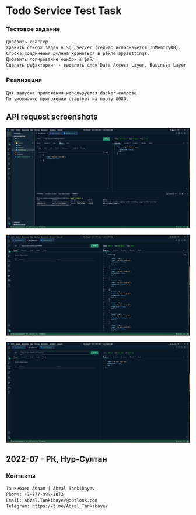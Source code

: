 # Todo Service Test Task

### Тестовое задание

    Добавить сваггер
    Хранить список задач в SQL Server (сейчас используется InMemoryDB). Строка соединения должна храниться в файле appsettings.
    Добавить логирование ошибок в файл
    Сделать рефакторинг - выделить слои Data Access Layer, Business Layer

### Реализация

    Для запуска приложения используется docker-compose.
    По умолчанию приложение стартует на порту 8080.

## API request screenshots

![alt text](docs/todo-api-request-create.jpg "Create TodoItem")

![alt text](docs/todo-api-request-get-all.jpg "Get all TodoItems")

![alt text](docs/todo-api-request-get-by_id.jpg "Get TodoItem by Id")

## 2022-07 - РК, Нур-Султан

### Контакты

    Танкибаев Абзал | Abzal Tankibayev
    Phone: +7-777-999-1873
    Email: Abzal.Tankibayev@outlook.com
    Telegram: https://t.me/Abzal_Tankibayev
